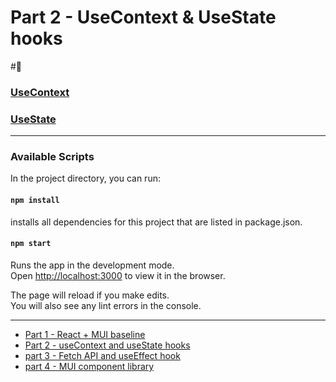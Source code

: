 # Part 2 - UseContext & UseState hooks
#🎣
### [UseContext](https://reactjs.org/docs/hooks-reference.html#usecontext)
### [UseState](https://reactjs.org/docs/hooks-reference.html#usestate)

<hr />

### Available Scripts
In the project directory, you can run:

#### `npm install`
installs all dependencies for this project that are listed in package.json.

#### `npm start`
Runs the app in the development mode.\
Open [http://localhost:3000](http://localhost:3000) to view it in the browser.

The page will reload if you make edits.\
You will also see any lint errors in the console.

<hr />

+ [Part 1 - React + MUI baseline](https://github.com/CSUN-ACM/react-mui-workshop/tree/part1-react+mui-baseline)
+ [Part 2 - useContext and useState hooks](https://github.com/CSUN-ACM/react-mui-workshop/tree/Part2-useContext%26useState)
+ [part 3 - Fetch API and useEffect hook](https://github.com/CSUN-ACM/react-mui-workshop/tree/Part3-Fetch+useEffect)
+ [part 4 - MUI component library](https://github.com/CSUN-ACM/react-mui-workshop/tree/part4-MUI)
